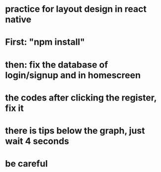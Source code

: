 # practice for layout design in react native






# First: "npm install"
# then: fix the database of login/signup and in homescreen
# the codes after clicking the register, fix it
# there is tips below the graph, just wait 4 seconds
# be careful 

